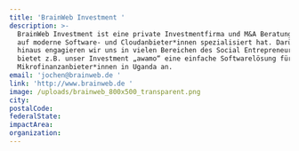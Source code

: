 ```yaml
---
title: 'BrainWeb Investment '
description: >-
  BrainWeb Investment ist eine private Investmentfirma und M&A Beratung die sich
  auf moderne Software- und Cloudanbieter*innen spezialisiert hat. Darüber
  hinaus engagieren wir uns in vielen Bereichen des Social Entrepreneurship, so
  bietet z.B. unser Investment „awamo“ eine einfache Softwarelösung für
  Mikrofinanzanbieter*innen in Uganda an.
email: 'jochen@brainweb.de '
link: 'http://www.brainweb.de '
image: /uploads/brainweb_800x500_transparent.png
city:
postalCode:
federalState:
impactArea:
organization:
---
```


